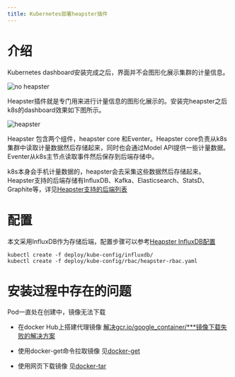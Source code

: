 ```yaml
---
title: Kubernetes部署heapster插件
---
```


# 介绍
Kubernetes dashboard安装完成之后，界面并不会图形化展示集群的计量信息。

![no heapster](img/noheapster.png)

Heapster插件就是专门用来进行计量信息的图形化展示的。安装完heapster之后k8s的dashboard效果如下图所示。

![heapster](img/heapster.png)

Heapster 包含两个组件，heapster core 和Eventer。Heapster core负责从k8s集群中读取计量数据然后存储起来，同时也会通过Model API提供一些计量数据。
Eventer从k8s主节点读取事件然后保存到后端存储中。

k8s本身会手机计量数据的，heapster会去采集这些数据然后存储起来。Heapster支持的后端存储有InfluxDB、Kafka、Elasticsearch、StatsD、Graphite等，详见[Heapster支持的后端列表](https://github.com/kubernetes/heapster/blob/master/docs/sink-configuration.md)

# 配置

本文采用InfluxDB作为存储后端，配置步骤可以参考[Heapster InfluxDB配置](https://github.com/kubernetes/heapster/blob/master/docs/influxdb.md)

    kubectl create -f deploy/kube-config/influxdb/
    kubectl create -f deploy/kube-config/rbac/heapster-rbac.yaml

#  安装过程中存在的问题

Pod一直处在创建中，镜像无法下载
* 在docker Hub上搭建代理镜像 [解决gcr.io/google_container/***镜像下载失败的解决方案](http://blog.csdn.net/chenyufeng1991/article/details/79118330)

* 使用docker-get命令拉取镜像 见[docker-get](http://ss.samblade.ml/docker-get.html)
* 使用网页下载镜像 见[docker-tar](http://ss.samblade.ml/docker-tar.html)

